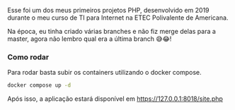 Esse foi um dos meus primeiros projetos PHP, desenvolvido em 2019 durante o meu curso de TI para Internet na ETEC Polivalente de Americana.

Na época, eu tinha criado várias branches e não fiz merge delas para a master, agora não lembro qual era a última branch 😅😂!

### Como rodar

Para rodar basta subir os containers utilizando o docker compose.

```bash
docker compose up -d
```

Após isso, a aplicação estará disponível em https://127.0.0.1:8018/site.php
